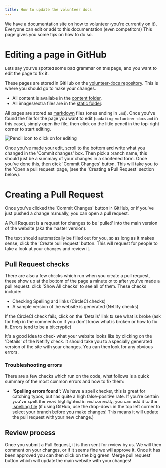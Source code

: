 ```yaml
---
title: How to update the volunteer docs
---
```


We have a documentation site on how to volunteer (you're currently on it). Everyone can edit or add to this documentation (even competitors) This page gives you some tips on how to do so.

# Editing a page in GitHub

Lets say you've spotted some bad grammar on this page, and you want to edit the page to fix it.

These pages are stored in GitHub on the [volunteer-docs repository][volunteer-docs]. This is where you should go to make your changes.

- All content is available in the [content folder][content-dir].
- All images/extra files are in the [static folder][static].

All pages are stored as [markdown][markdown-ref] files (ones ending in `.md`). Once you've found the file for the page you want to edit  (`updating-volunteer-docs.md` in this case), simply open the file, then click on the little pencil in the top-right corner to start editing.

![Pencil icon to click on for editing](/img/essential-knowledge/updating-docs/pencil.png)

Once you've made your edit, scroll to the bottom and write what you changed in the 'Commit changes' box. Then pick a branch name, this should just be a summary of your changes in a shortened form. Once you've done this, then click 'Commit Changes' button. This will take you to the 'Open a pull request' page, (see the 'Creating a Pull Request' section below).

# Creating a Pull Request

Once you've clicked the 'Commit Changes' button in GitHub, or if you've just pushed a change manually, you can open a pull request.

A Pull Request is a request for changes to be 'pulled' into the main version of the website (aka the master version).

The text should automatically be filled out for you, so as long as it makes sense, click the 'Create pull request' button. This will request for people to take a look at your changes and review it.

## Pull Request checks

There are also a few checks which run when you create a pull request, these show up at the bottom of the page a minute or to after you've made a pull request. click 'Show All checks' to see all of them. These checks include:

- Checking Spelling and links (CircleCI checks)
- A sample version of the website is generated (Netlify checks)

If the CircleCI check fails, click on the 'Details' link to see what is broke (ask for help in the comments on if you don't know what is broken or how to fix it. Errors tend to be a bit cryptic)

It's a good idea to check what your website looks like by clicking on the 'Details' of the Netlify check. It should take you to a specially generated version of the site with your changes. You can then look for any obvious errors.

### Troubleshooting errors

There are a few checks which run on the code, what follows is a quick summary of the most common errors and how to fix them:

- **'Spelling errors found':** We have a spell checker, this is great for catching typos, but has quite a high false-positive rate. If you're certain you've spelt the word highlighted in red correctly, you can add it to the [.spelling file][spelling-file] (if using GitHub, use the drop-down in the top left corner to select your branch before you make changes! This means it will update the pull request with your new change.)

## Review process

Once you submit a Pull Request, it is then sent for review by us. We will then comment on your changes, or if it seems fine we will approve it. Once it has been approved you can then click on the big green 'Merge pull request' button which will update the main website with your changes!


[volunteer-docs]: https://github.com/sourcebots/volunteer-docs/
[content-dir]: https://github.com/sourcebots/volunteer-docs/tree/master/content
[static]: https://github.com/sourcebots/volunteer-docs/tree/master/content
[markdown-ref]: http://commonmark.org/
[spelling-file]: https://github.com/sourcebots/volunteer-docs/blob/master/.spelling
